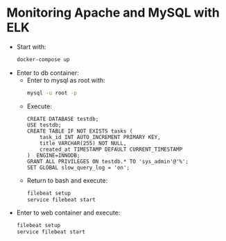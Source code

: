 # Monitoring Apache and MySQL with ELK

- Start with:
    ```bash
    docker-compose up
    ```
- Enter to db container:
    - Enter to mysql as root with: 
        ```bash
        mysql -u root -p
        ```
    - Execute:
        ```mysql
        CREATE DATABASE testdb;
        USE testdb;
        CREATE TABLE IF NOT EXISTS tasks (
            task_id INT AUTO_INCREMENT PRIMARY KEY,
            title VARCHAR(255) NOT NULL,
            created_at TIMESTAMP DEFAULT CURRENT_TIMESTAMP
        )  ENGINE=INNODB;
        GRANT ALL PRIVILEGES ON testdb.* TO 'sys_admin'@'%';
        SET GLOBAL slow_query_log = 'on';
        ```
    - Return to bash and execute:
        ```bash
        filebeat setup
        service filebeat start
        ```
- Enter to web container and execute:
    ```bash
    filebeat setup
    service filebeat start
    ```
